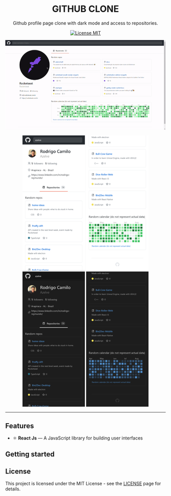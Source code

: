 <h1 align="center">
<br>
  GITHUB CLONE
</h1>

<p align="center">Github profile page clone with dark mode and access to repositories.</p>

<p align="center">
  <a href="LICENSE">
    <img src="https://img.shields.io/badge/License-MIT-blue.svg" alt="License MIT">
  </a>
</p>

<p align="center">
  <img src="assets/readme/github-clone.gif"/>
</p>

<div align="center">
  <img src="/assets/readme/mobile-version-01.png" alt="Mobile Version" height="425">
  <img src="/assets/readme/mobile-version-02.png" alt="Mobile Version" height="425">
  <img src="/assets/readme/mobile-dark-02.png" alt="Dark Mode" height="425">
  <img src="/assets/readme/mobile-dark-01.png" alt="Dark Mode" height="425">
</div>

<hr />

## Features
[//]: # (Add the features of your project here:)

- ⚛️ **React Js** — A JavaScript library for building user interfaces

## Getting started



## License

This project is licensed under the MIT License - see the [LICENSE](LICENSE) page for details.
